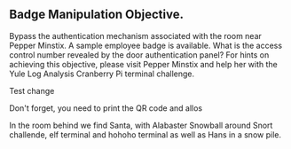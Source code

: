 ## Badge Manipulation Objective.

Bypass the authentication mechanism associated with the room near Pepper Minstix. A sample employee badge is available. What is the access control number revealed by the door authentication panel? For hints on achieving this objective, please visit Pepper Minstix and help her with the Yule Log Analysis Cranberry Pi terminal challenge.


Test change


Don't forget, you need to print the QR code and allos 

In the room behind we find Santa, with Alabaster Snowball around Snort challende, elf terminal and hohoho terminal as well as Hans in a snow pile.